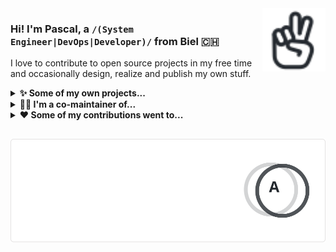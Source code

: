 <!-- HELO from the other side! -->

<a href="https://iconoir.com">
  <picture>
    <source media="(prefers-color-scheme: dark)" srcset="./data/peace-hand-dark.svg">
    <img alt="Peace Hand" align="right" width="20%" src="./data/peace-hand-light.svg">
  </picture>
</a>

### Hi! I'm **Pascal**, a `/(System Engineer|DevOps|Developer)/` from Biel <span title="Switzerland">🇨🇭</span>

I love to contribute to open source projects in my free time and occasionally design, realize and publish my own stuff.

<!-- references:start -->

<details><summary><strong>✨ Some of my own projects...</strong></summary>
<p><ul>
<table><tr><td width="500px">
<p>

<a href="https://github.com/paescuj">paescuj</a> / <a href="https://github.com/paescuj/jaa"><b>jaa</b></a>

</p>

> Job Application Assistant - Keep track of your ongoing job applications and impress your future employer with a unique way of applying

[![License of jaa](https://img.shields.io/static/v1?label=License&message=MIT&color=green)](https://github.com/paescuj/jaa/blob/main/LICENSE)
[![Top language of jaa](https://img.shields.io/static/v1?label=JavaScript&message=90%25&color=f1e05a)](https://github.com/paescuj/jaa)

</td></tr></table>
<table><tr><td width="500px">
<p>

<a href="https://github.com/paescuj">paescuj</a> / <a href="https://github.com/paescuj/universe"><b>universe</b></a>

</p>

> My god, it's full of stars

[![License of universe](https://img.shields.io/static/v1?label=License&message=MIT&color=green)](https://github.com/paescuj/universe/blob/main/LICENSE)
[![Top language of universe](https://img.shields.io/static/v1?label=Go&message=100%25&color=00ADD8)](https://github.com/paescuj/universe)

</td></tr></table>
<details><summary><strong>Show me more...</strong></summary>
<p>

<a href="https://github.com/paescuj">paescuj</a> / <a href="https://github.com/paescuj/ctrlc-wrapper"><b>ctrlc-wrapper</b></a>
<br>Wrapper enabling to send CTRL+C signal to child process

<a href="https://github.com/paescuj">paescuj</a> / <a href="https://github.com/paescuj/latex-cv"><b>latex-cv</b></a>
<br>LaTeX CV Template
</p>
</details>
</ul></p>
</details>

<details><summary><strong>👨‍💻 I'm a co-maintainer of...</strong></summary>
<p><ul>
<table><tr><td width="500px">
<p>

<a href="https://github.com/open-cli-tools">open-cli-tools</a> / <a href="https://github.com/open-cli-tools/concurrently"><b>concurrently</b></a>

</p>

> Run commands concurrently. Like `npm run watch-js & npm run watch-less` but better.

[![Stars of concurrently on GitHub](https://img.shields.io/static/v1?label=Stars&message=7.5K&color=blue&logo=github)](https://github.com/open-cli-tools/concurrently)
[![Weekly downloads of concurrently on NPM](https://img.shields.io/static/v1?label=Downloads&message=9.7M%2Fweek&color=brightgreen&logo=npm)](https://www.npmjs.com/package/concurrently)
[![Dependent repos of concurrently](https://img.shields.io/static/v1?label=Used%20by&message=1.7M&color=blue&logo=githubactions&logoColor=white)](https://github.com/open-cli-tools/concurrently/network/dependents)
[![Top language of concurrently](https://img.shields.io/static/v1?label=TypeScript&message=95%25&color=3178c6)](https://github.com/open-cli-tools/concurrently)

</td></tr></table>
<table><tr><td width="500px">
<p>

<a href="https://github.com/iconoir-icons">iconoir-icons</a> / <a href="https://github.com/iconoir-icons/iconoir"><b>iconoir</b></a>

</p>

> An open source icons library with 1600+ icons, supporting React, React Native, Flutter, Vue, Figma, and Framer.

[![Stars of iconoir on GitHub](https://img.shields.io/static/v1?label=Stars&message=4.3K&color=blue&logo=github)](https://github.com/iconoir-icons/iconoir)
[![Weekly downloads of iconoir on NPM](https://img.shields.io/static/v1?label=Downloads&message=9.9K%2Fweek&color=brightgreen&logo=npm)](https://www.npmjs.com/package/iconoir)
[![Top language of iconoir](https://img.shields.io/static/v1?label=TypeScript&message=60%25&color=3178c6)](https://github.com/iconoir-icons/iconoir)

</td></tr></table>
<table><tr><td width="500px">
<p>

<a href="https://github.com/fkirc">fkirc</a> / <a href="https://github.com/fkirc/skip-duplicate-actions"><b>skip-duplicate-actions</b></a>

</p>

> Save time and cost when using GitHub Actions

[![Stars of skip-duplicate-actions on GitHub](https://img.shields.io/static/v1?label=Stars&message=513&color=blue&logo=github)](https://github.com/fkirc/skip-duplicate-actions)
[![Dependent repos of skip-duplicate-actions](https://img.shields.io/static/v1?label=Used%20by&message=9.1K&color=blue&logo=githubactions&logoColor=white)](https://github.com/fkirc/skip-duplicate-actions/network/dependents)
[![Top language of skip-duplicate-actions](https://img.shields.io/static/v1?label=TypeScript&message=100%25&color=3178c6)](https://github.com/fkirc/skip-duplicate-actions)

</td></tr></table>
</ul></p>
</details>

<details><summary><strong>❤️ Some of my contributions went to...</strong></summary>
<p><ul>
<table><tr><td width="500px">
<p>

<a href="https://github.com/directus">directus</a> / <a href="https://github.com/directus/directus"><b>directus</b></a>
<br><sub>(contributed with <a href="https://github.com/directus/directus/pulls?q=author:paescuj">626 pull requests</a>)</sub>
</p>

> The flexible backend for all your projects 🐰 Turn your DB into a headless CMS, admin panels, or apps with a custom UI, instant APIs, auth & more.

[![Stars of directus on GitHub](https://img.shields.io/static/v1?label=Stars&message=33K&color=blue&logo=github)](https://github.com/directus/directus)

</td></tr></table>
<table><tr><td width="500px">
<p>

<a href="https://github.com/vitest-dev">vitest-dev</a> / <a href="https://github.com/vitest-dev/eslint-plugin-vitest"><b>eslint-plugin-vitest</b></a>
<br><sub>(contributed with <a href="https://github.com/vitest-dev/eslint-plugin-vitest/pulls?q=author:paescuj">18 pull requests</a>)</sub>
</p>

> eslint plugin for vitest

[![Stars of eslint-plugin-vitest on GitHub](https://img.shields.io/static/v1?label=Stars&message=443&color=blue&logo=github)](https://github.com/vitest-dev/eslint-plugin-vitest)

</td></tr></table>
<details><summary><strong>Show me more...</strong></summary>
<p>

<a href="https://github.com/directus-labs">directus-labs</a> / <a href="https://github.com/directus-labs/awesome-directus"><b>awesome-directus</b></a> <sup>(<a href="https://github.com/directus-labs/awesome-directus/pulls?q=author:paescuj">8&nbsp;pull requests</a>)</sup>
<br>A curated list of awesome things related to Directus

<a href="https://github.com/wojtekmaj">wojtekmaj</a> / <a href="https://github.com/wojtekmaj/react-pdf"><b>react-pdf</b></a> <sup>(<a href="https://github.com/wojtekmaj/react-pdf/pulls?q=author:paescuj">5&nbsp;pull requests</a>)</sup>
<br>Display PDFs in your React app as easily as if they were images.

<a href="https://github.com/directus">directus</a> / <a href="https://github.com/directus/stale-issues-action"><b>stale-issues-action</b></a> <sup>(<a href="https://github.com/directus/stale-issues-action/pulls?q=author:paescuj">5&nbsp;pull requests</a>)</sup>
<br>GitHub Action for closing stale issues.

<a href="https://github.com/MishaKav">MishaKav</a> / <a href="https://github.com/MishaKav/jest-coverage-comment"><b>jest-coverage-comment</b></a> <sup>(<a href="https://github.com/MishaKav/jest-coverage-comment/pulls?q=author:paescuj">4&nbsp;pull requests</a>)</sup>
<br>Comments a pull request or commit with the jest code coverage badge, full report and tests summary

<a href="https://github.com/codex-team">codex-team</a> / <a href="https://github.com/codex-team/editor.js"><b>editor.js</b></a> <sup>(<a href="https://github.com/codex-team/editor.js/pulls?q=author:paescuj">4&nbsp;pull requests</a>)</sup>
<br>A block-style editor with clean JSON output

<a href="https://github.com/pnpm">pnpm</a> / <a href="https://github.com/pnpm/pnpm"><b>pnpm</b></a> <sup>(<a href="https://github.com/pnpm/pnpm/pulls?q=author:paescuj">2&nbsp;pull requests</a>)</sup>
<br>Fast, disk space efficient package manager

<a href="https://github.com/chdsbd">chdsbd</a> / <a href="https://github.com/chdsbd/kodiak"><b>kodiak</b></a> <sup>(<a href="https://github.com/chdsbd/kodiak/pulls?q=author:paescuj">2&nbsp;pull requests</a>)</sup>
<br>🔮 A bot to automatically update and merge GitHub PRs

<a href="https://github.com/directus">directus</a> / <a href="https://github.com/directus/tsconfig"><b>tsconfig</b></a> <sup>(<a href="https://github.com/directus/tsconfig/pulls?q=author:paescuj">2&nbsp;pull requests</a>)</sup>
<br>TSConfig files used in Directus projects.

<a href="https://github.com/DefinitelyTyped">DefinitelyTyped</a> / <a href="https://github.com/DefinitelyTyped/DefinitelyTyped"><b>DefinitelyTyped</b></a> <sup>(<a href="https://github.com/DefinitelyTyped/DefinitelyTyped/pulls?q=author:paescuj">1&nbsp;pull request</a>)</sup>
<br>The repository for high quality TypeScript type definitions.

<a href="https://github.com/directus">directus</a> / <a href="https://github.com/directus/eslint-config"><b>eslint-config</b></a> <sup>(<a href="https://github.com/directus/eslint-config/pulls?q=author:paescuj">1&nbsp;pull request</a>)</sup>
<br>Shared ESLint config used in Directus projects
</p>
</details>
</ul></p>
</details>
<!-- references:end -->

##

<a href="https://github.com/anuraghazra/github-readme-stats">
  <picture>
    <source media="(prefers-color-scheme: dark)" srcset="./data/stats-dark.svg">
    <img alt="Pascal's GitHub Statistics" src="./data/stats-light.svg">
  </picture>
</a>
